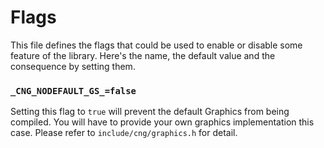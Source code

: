 # Flags
This file defines the flags that could be used to enable or disable
some feature of the library. Here's the name, the default value and
the consequence by setting them.

### `_CNG_NODEFAULT_GS_=false`
Setting this flag to `true` will prevent the default Graphics from 
being compiled. You will have to provide your own graphics
implementation this case. Please refer to `include/cng/graphics.h`
for detail.

